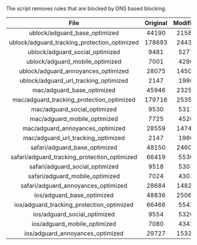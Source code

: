 The script removes rules that are blocked by DNS based blocking.


| File | Original | Modified |
|:----:|:-----:|:-----:|
| ublock/adguard_base_optimized | 44190 | 21581 |
| ublock/adguard_tracking_protection_optimized | 178693 | 24431 |
| ublock/adguard_social_optimized | 9481 | 5277 |
| ublock/adguard_mobile_optimized | 7001 | 4280 |
| ublock/adguard_annoyances_optimized | 28075 | 14507 |
| ublock/adguard_url_tracking_optimized | 2147 | 1986 |
| mac/adguard_base_optimized | 45946 | 23258 |
| mac/adguard_tracking_protection_optimized | 179716 | 25357 |
| mac/adguard_social_optimized | 9530 | 5317 |
| mac/adguard_mobile_optimized | 7725 | 4520 |
| mac/adguard_annoyances_optimized | 28559 | 14743 |
| mac/adguard_url_tracking_optimized | 2147 | 1986 |
| safari/adguard_base_optimized | 48150 | 24602 |
| safari/adguard_tracking_protection_optimized | 66419 | 5536 |
| safari/adguard_social_optimized | 9518 | 5303 |
| safari/adguard_mobile_optimized | 7024 | 4301 |
| safari/adguard_annoyances_optimized | 28684 | 14820 |
| ios/adguard_base_optimized | 48836 | 25060 |
| ios/adguard_tracking_protection_optimized | 66466 | 5543 |
| ios/adguard_social_optimized | 9554 | 5320 |
| ios/adguard_mobile_optimized | 7080 | 4342 |
| ios/adguard_annoyances_optimized | 29727 | 15320 |